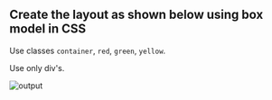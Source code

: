 ## Create the layout as shown below using box model in CSS

Use classes `container`, `red`, `green`, `yellow`.

Use only div's.

![output](https://storage.googleapis.com/acciojob-open-file-collections/box-model.png)
